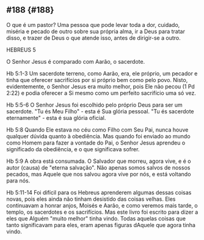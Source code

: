 ## #188 {#188}

O que é um pastor? Uma pessoa que pode levar toda a dor, cuidado, miséria e pecado de outro sobre sua própria alma, ir a Deus para tratar disso, e trazer de Deus o que atende isso, antes de dirigir-se a outro.

HEBREUS 5

O Senhor Jesus é comparado com Aarão, o sacerdote.

Hb 5:1-3 Um sacerdote terreno, como Aarão, era, ele próprio, um pecador e tinha que oferecer sacrifícios por si próprio bem como pelo povo. Nisto, evidentemente, o Senhor Jesus era muito melhor, pois Ele não pecou (1 Pd 2:22) e podia oferecer a Si mesmo como um perfeito sacrifício uma só vez.

Hb 5:5-6 O Senhor Jesus foi escolhido pelo próprio Deus para ser um sacerdote. &quot;Tu és Meu Filho&quot; - esta é Sua glória pessoal. &quot;Tu és sacerdote eternamente&quot; - esta é sua glória oficial.

Hb 5:8 Quando Ele estava no céu como Filho com Seu Pai, nunca houve qualquer dúvida quanto à obediência. Mas quando foi enviado ao mundo como Homem para fazer a vontade do Pai, o Senhor Jesus aprendeu o significado da obediência, e o que significava sofrer.

Hb 5:9 A obra está consumada. O Salvador que morreu, agora vive, e é o autor (causa) de &quot;eterna salvação&quot;. Não apenas somos salvos de nossos pecados, mas Aquele que nos salvou agora vive por nós, e está voltando para nós.

Hb 5:11-14 Foi difícil para os Hebreus aprenderem algumas dessas coisas novas, pois eles ainda não tinham desistido das coisas velhas. Eles continuavam a honrar anjos, Moisés e Aarão, e como veremos mais tarde, o templo, os sacerdotes e os sacrifícios. Mas este livro foi escrito para dizer a eles que Alguém &quot;muito melhor&quot; tinha vindo. Todas aquelas coisas que tanto significavam para eles, eram apenas figuras dAquele que agora tinha vindo.